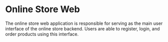 # Online Store Web

The online store web application is responsible for serving as the main user interface of the online store backend. Users are able to register, login, and order products using this interface.